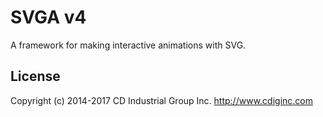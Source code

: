 # SVGA v4
A framework for making interactive animations with SVG.

## License
Copyright (c) 2014-2017 CD Industrial Group Inc. http://www.cdiginc.com
